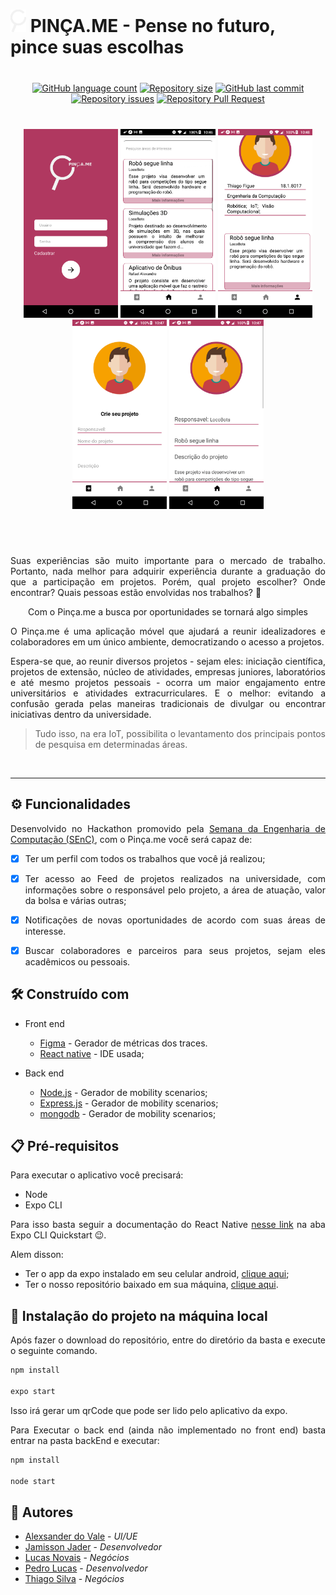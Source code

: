 # <img src = './assets/pinca.png' width=25/> PINÇA.ME - Pense no futuro, pince suas escolhas

<div align="center" style="margin-top:40px;margin-bottom:40px">
  
  [![GitHub language count](https://img.shields.io/github/languages/count/jjader/projects)](https://github.com/JJader/projects/) [![Repository size](https://img.shields.io/github/repo-size/jjader/projects)](https://github.com/JJader/projects/) [![GitHub last commit](https://img.shields.io/github/last-commit/jjader/projects)](https://github.com/JJader/projects/) [![Repository issues](https://img.shields.io/github/issues/jjader/projects)](https://github.com/JJader/projects/issues) [![Repository Pull Request](https://img.shields.io/github/issues-pr/jjader/projects)](https://github.com/JJader/projects/pulls)

</div>

<div style="display:flex;flex:1;flex-direction:column;justify-content=center">

  <div align="center" style="width:100%">
    <img src = './assets/login.png' width="30%"/>
    <img src = './assets/feed.png' width=30%/>
    <img src = './assets/perfil.png' width=30%/>
  </div>

  <div align="center" style="width:100%">
    <img src = './assets/criar.png' width=30%/>
    <img src = './assets/info.png' width=30%/>
  <div>

</div>

<div align="left" style="text-align:justify; margin-top:40px" >

<br>

Suas experiências são muito importante para o mercado de trabalho. Portanto, nada melhor para adquirir experiência durante a graduação do que a participação em projetos. Porém, qual projeto escolher? Onde encontrar? Quais pessoas estão envolvidas nos trabalhos? 🤔

<p align="center">Com o Pinça.me a busca por oportunidades se tornará algo simples</p> 

O Pinça.me é uma aplicação móvel que ajudará a reunir idealizadores e colaboradores em um único ambiente, democratizando o acesso a projetos.

Espera-se que, ao reunir diversos projetos - sejam eles: iniciação científica, projetos de extensão, núcleo de atividades, empresas juniores, laboratórios e até mesmo projetos pessoais - ocorra um maior engajamento entre universitários e atividades extracurriculares. E o melhor: evitando a confusão gerada pelas maneiras tradicionais de divulgar ou encontrar iniciativas dentro da universidade.

> Tudo isso, na era IoT, possibilita o levantamento dos principais pontos de pesquisa em determinadas áreas.

<br>
<hr/>

## ⚙️ Funcionalidades

Desenvolvido no Hackathon promovido pela [Semana da Engenharia de Computação (SEnC)](https://senc.icmc.usp.br/hackathon/), com o Pinça.me você será capaz de:

  - [x] Ter um perfil com todos os trabalhos que você já realizou;

  - [x] Ter acesso ao Feed de projetos realizados na universidade, com informações sobre o responsável pelo projeto, a área de atuação, valor da bolsa e várias outras;
  
  - [x] Notificações de novas oportunidades de acordo com suas áreas de interesse.
  
  - [x] Buscar colaboradores e parceiros para seus projetos, sejam eles acadêmicos ou pessoais.

## 🛠️ Construído com

* Front end 
  * [Figma](https://www.figma.com/) - Gerador de métricas dos traces.
  * [React native](https://reactnative.dev/) - IDE usada;

* Back end
  * [Node.js](https://nodejs.org/en/) - Gerador de mobility scenarios;
  * [Express.js](https://expressjs.com/pt-br/) - Gerador de mobility scenarios;
  * [mongodb](https://www.mongodb.com/) - Gerador de mobility scenarios;

## 📋 Pré-requisitos

Para executar o aplicativo você precisará:

  - Node
  - Expo CLI

Para isso basta seguir a documentação do React Native [nesse link](https://reactnative.dev/docs/environment-setup) na aba Expo CLI Quickstart 😉.

Alem disson:
  - Ter o app da expo instalado em seu celular android, [clique aqui](https://play.google.com/store/apps/details?id=host.exp.exponent&hl=pt_BR);
  - Ter o nosso repositório baixado em sua máquina, [clique aqui](https://github.com/JJader/Siot/archive/master.zip).

## 🔧 Instalação do projeto na máquina local

Após fazer o download do repositório, entre do diretório da basta e execute o seguinte comando.

```bash
npm install

expo start
```

Isso irá gerar um qrCode que pode ser lido pelo aplicativo da expo.

Para Executar o back end (ainda não implementado no front end) basta entrar na pasta backEnd e executar: 

```bash
npm install

node start
```

## 🧡 Autores

* [Alexsander do Vale](https://www.instagram.com/marx_al172/) - *UI/UE*
* [Jamisson Jader](https://www.instagram.com/jjader03/?hl=pt-br) - *Desenvolvedor*
* [Lucas Novais](https://www.instagram.com/l.novais_s/?hl=pt-br) - *Negócios* 
* [Pedro Lucas](https://www.instagram.com/tukspl/?hl=pt-br) - *Desenvolvedor* 
* [Thiago Silva](https://www.linkedin.com/in/thiago-silva-de-figueiredo-658bb965/) - *Negócios*

</div>
